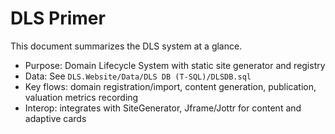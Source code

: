 # DLS Primer

This document summarizes the DLS system at a glance.

- Purpose: Domain Lifecycle System with static site generator and registry
- Data: See `DLS.Website/Data/DLS DB (T-SQL)/DLSDB.sql`
- Key flows: domain registration/import, content generation, publication, valuation metrics recording
- Interop: integrates with SiteGenerator, Jframe/Jottr for content and adaptive cards
